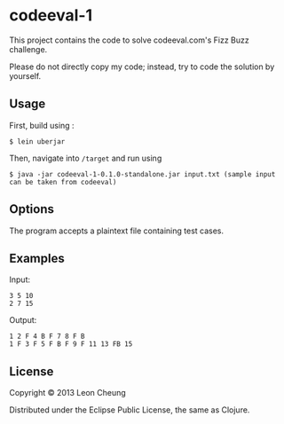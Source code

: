 # codeeval-1

This project contains the code to solve codeeval.com's Fizz Buzz challenge.

Please do not directly copy my code; instead, try to code the solution by yourself.

## Usage

First, build using :

    $ lein uberjar
    
Then, navigate into `/target` and run using

    $ java -jar codeeval-1-0.1.0-standalone.jar input.txt (sample input can be taken from codeeval)

## Options

The program accepts a plaintext file containing test cases.

## Examples

Input:
```
3 5 10
2 7 15
```

Output:
```
1 2 F 4 B F 7 8 F B
1 F 3 F 5 F B F 9 F 11 13 FB 15
```

## License

Copyright © 2013 Leon Cheung

Distributed under the Eclipse Public License, the same as Clojure.
